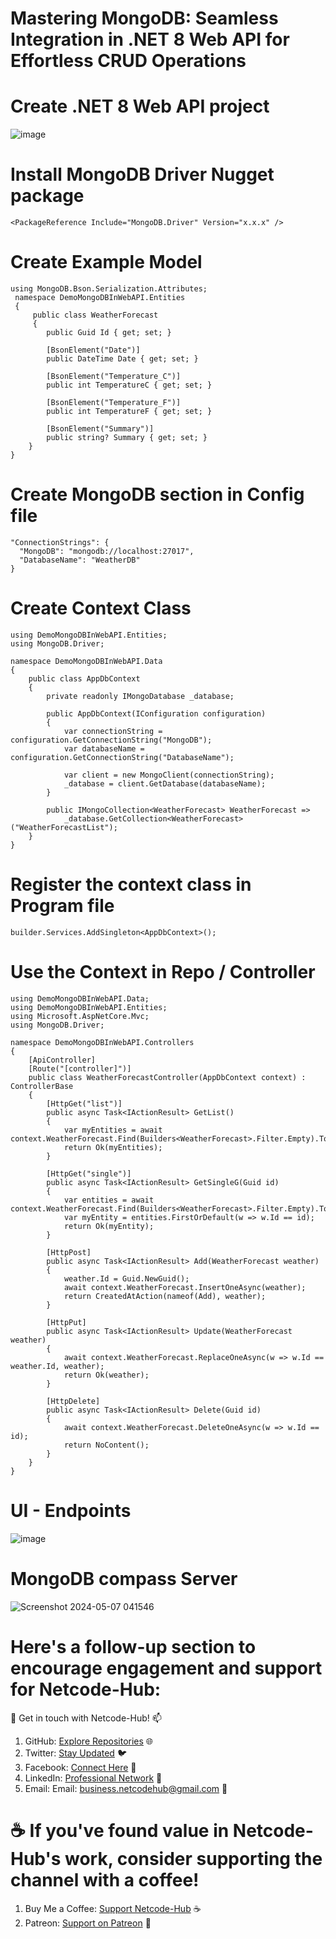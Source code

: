 # Mastering MongoDB: Seamless Integration in .NET 8 Web API for Effortless CRUD Operations

# Create .NET 8 Web API project
![image](https://github.com/Netcode-Hub/DemoMongoDBInWebAPI/assets/110794348/79822156-df84-4834-a85b-1b1afb37cca1)

# Install MongoDB Driver Nugget package
    <PackageReference Include="MongoDB.Driver" Version="x.x.x" />

# Create Example Model
    using MongoDB.Bson.Serialization.Attributes;
     namespace DemoMongoDBInWebAPI.Entities
     {
         public class WeatherForecast
         {
            public Guid Id { get; set; }

            [BsonElement("Date")]
            public DateTime Date { get; set; }

            [BsonElement("Temperature_C")]
            public int TemperatureC { get; set; }

            [BsonElement("Temperature_F")]
            public int TemperatureF { get; set; }

            [BsonElement("Summary")]
            public string? Summary { get; set; }
        }
    }

# Create MongoDB section in Config file
    "ConnectionStrings": {
      "MongoDB": "mongodb://localhost:27017",
      "DatabaseName": "WeatherDB"
    }
  
# Create Context Class
    using DemoMongoDBInWebAPI.Entities;
    using MongoDB.Driver;

    namespace DemoMongoDBInWebAPI.Data
    {
        public class AppDbContext
        {
            private readonly IMongoDatabase _database;

            public AppDbContext(IConfiguration configuration)
            {
                var connectionString = configuration.GetConnectionString("MongoDB");
                var databaseName = configuration.GetConnectionString("DatabaseName");

                var client = new MongoClient(connectionString);
                _database = client.GetDatabase(databaseName);
            }

            public IMongoCollection<WeatherForecast> WeatherForecast =>
                _database.GetCollection<WeatherForecast>("WeatherForecastList");
        }
    }

# Register the context class in Program file
    builder.Services.AddSingleton<AppDbContext>();

# Use the Context in Repo / Controller
    using DemoMongoDBInWebAPI.Data;
    using DemoMongoDBInWebAPI.Entities;
    using Microsoft.AspNetCore.Mvc;
    using MongoDB.Driver;

    namespace DemoMongoDBInWebAPI.Controllers
    {
        [ApiController]
        [Route("[controller]")]
        public class WeatherForecastController(AppDbContext context) : ControllerBase
        {
            [HttpGet("list")]
            public async Task<IActionResult> GetList()
            {
                var myEntities = await context.WeatherForecast.Find(Builders<WeatherForecast>.Filter.Empty).ToListAsync();
                return Ok(myEntities);
            }

            [HttpGet("single")]
            public async Task<IActionResult> GetSingleG(Guid id)
            {
                var entities = await context.WeatherForecast.Find(Builders<WeatherForecast>.Filter.Empty).ToListAsync();
                var myEntity = entities.FirstOrDefault(w => w.Id == id);
                return Ok(myEntity);
            }

            [HttpPost]
            public async Task<IActionResult> Add(WeatherForecast weather)
            {
                weather.Id = Guid.NewGuid();
                await context.WeatherForecast.InsertOneAsync(weather);
                return CreatedAtAction(nameof(Add), weather);
            }

            [HttpPut]
            public async Task<IActionResult> Update(WeatherForecast weather)
            {
                await context.WeatherForecast.ReplaceOneAsync(w => w.Id == weather.Id, weather);
                return Ok(weather);
            }

            [HttpDelete]
            public async Task<IActionResult> Delete(Guid id)
            {
                await context.WeatherForecast.DeleteOneAsync(w => w.Id == id);
                return NoContent();
            }
        }
    }

# UI - Endpoints
![image](https://github.com/Netcode-Hub/DemoMongoDBInWebAPI/assets/110794348/9d5365a7-a4f6-48fe-a6ad-313d39b67d32)

# MongoDB compass Server
![Screenshot 2024-05-07 041546](https://github.com/Netcode-Hub/DemoMongoDBInWebAPI/assets/110794348/df95a312-2fe3-48cb-afea-2b8bf5fe249b)


# Here's a follow-up section to encourage engagement and support for Netcode-Hub:
🌟 Get in touch with Netcode-Hub! 📫
1. GitHub: [Explore Repositories](https://github.com/Netcode-Hub/Netcode-Hub) 🌐
2. Twitter: [Stay Updated](https://twitter.com/NetcodeHub) 🐦
3. Facebook: [Connect Here](https://web.facebook.com/NetcodeHub) 📘
4. LinkedIn: [Professional Network](https://www.linkedin.com/in/netcode-hub-90b188258/) 🔗
5. Email: Email: [business.netcodehub@gmail.com](mailto:business.netcodehub@gmail.com) 📧
   
# ☕️ If you've found value in Netcode-Hub's work, consider supporting the channel with a coffee!
1. Buy Me a Coffee: [Support Netcode-Hub](https://www.buymeacoffee.com/NetcodeHub) ☕️
2. Patreon: [Support on Patreon](https://patreon.com/user?u=113091185&utm_medium=unknown&utm_source=join_link&utm_campaign=creatorshare_creator&utm_content=copyLink) 🌟

